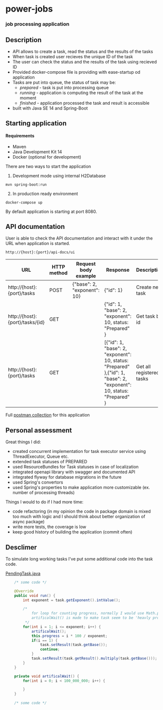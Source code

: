 # power-jobs

### job processing application

## Description

- API allows to create a task, read the status and the results of the tasks
- When task is created user recieves the unique ID of the task
- The user can check the status and the results of the task using recieved ID
- Provided docker-compose file is providing with ease-startup od application
- Tasks are put into queue, the status of task may be:
    - _prepared_ - task is put into processing queue
    - _running_ - application is computing the result of the task at the moment
    - _finished_ - application processed the task and result is accessible
- built with Java SE 14 and Spring-Boot


## Starting application

#### Requirements

- Maven
- Java Development Kit 14
- Docker (optional for development)

There are two ways to start the application

1. Development mode using internal H2Database

```shell
mvn spring-boot:run
```

2. In production ready environment

```shell
docker-compose up
```

By default application is starting at port 8080.

## API documentation

User is able to check the API documentation and interact with it under the URL when application is started.

```
http://{host}:{port}/api-docs/ui
```
| URL                             | HTTP method | Request body example        | Response                                                                                                             | Description              |
|---------------------------------|-------------|-----------------------------|----------------------------------------------------------------------------------------------------------------------|--------------------------|
| http://{host}:{port}/tasks      | POST        | {"base": 2, "exponent": 10} | {"id": 1}                                                                                                            | Create new task          |
| http://{host}:{port}/tasks/{id} | GET         |                             | {"id": 1, "base": 2, "exponent": 10, status: "Prepared" }                                                            | Get task by id           |
| http://{host}:{port}/tasks      | GET         |                             | [{"id": 1, "base": 2, "exponent": 10, status: "Prepared" },{"id": 1, "base": 2, "exponent": 10, status: "Prepared" } | Get all registered tasks |


Full [postman collection](powerjobs.postman_collection.json) for this application

## Personal assessment

Great things I did:
- created concurrent implementation for task executor service using ThreadExecutor, Queue etc.
- extended task statuses of PREPARED
- used ResourceBundles for Task statuses in case of localization
- integrated openapi library with swagger and documented API
- integrated flyway for database migrations in the future
- used Spring's convertors
- used Spring's properties to make application more customizable (ex. number of processing threads)

Things I would to do if I had more time:
- code refactoring (in my opinion the code in package domain is mixed too much with logic and I should think about better organization of async package)
- write more tests, the coverage is low
- keep good history of building the application (commit often)

## Desclimer

To simulate long working tasks I've put some additional code into the task code.

[PendingTask.java](src/main/java/com/github/siwonpawel/powerjobs/domain/PendingTask.java#L28-L51)
```java
    /* some code */

    @Override
    public void run() {
        int exponent = task.getExponent().intValue();

        /*
            for loop for counting progress, normally I would use Math.pow() or BigInteger.pow()
            artificalWait() is made to make task seem to be 'heavly processing'
         */
        for(int i = 1; i <= exponent; i++) {
            artificalWait();
            this.progress = i * 100 / exponent;
            if(i == 1) {
                task.setResult(task.getBase());
                continue;
            }
            task.setResult(task.getResult().multiply(task.getBase()));
        }
    }

    private void artificalWait() {
        for(int i = 0; i < 100_000_000; i++) {

        }
    }
    
    /* some code */
```